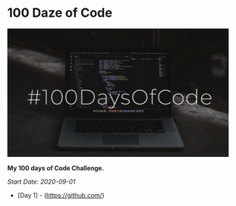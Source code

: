 # 100 Daze of Code

![logo](https://github.com/seraph76/100-Daze-of-Code/blob/master/readme_resources/screenshot.jpg) 

**My 100 days of Code Challenge.**

*_Start Date: 2020-09-01_*

* [Day 1] - (https://github.com/) 

